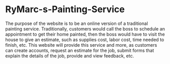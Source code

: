 # RyMarc-s-Painting-Service

The purpose of the website is to be an online version of a traditional painting service. Traditionally, customers would call the boss to schedule an appointment to get their home painted, then the boss would have to visit the house to give an estimate, such as supplies cost, labor cost, time needed to finish, etc. This website will provide this service and more, as customers can create accounts, request an estimate for the job, submit forms that explain the details of the job, provide and view feedback, etc.
